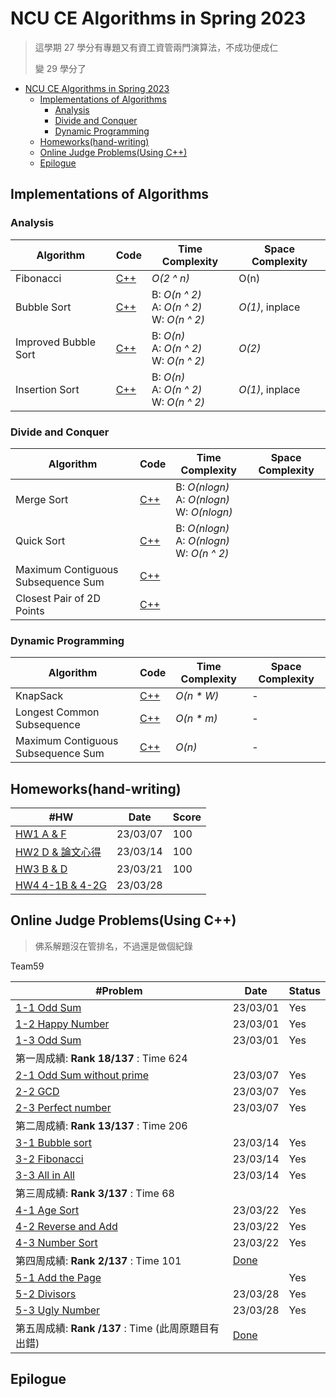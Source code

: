 # NCU CE Algorithms in Spring 2023

> 這學期 27 學分有專題又有資工資管兩門演算法，不成功便成仁
>
> 變 29 學分了

- [NCU CE Algorithms in Spring 2023](#ncu-ce-algorithms-in-spring-2023)
  - [Implementations of Algorithms](#implementations-of-algorithms)
    - [Analysis](#analysis)
    - [Divide and Conquer](#divide-and-conquer)
    - [Dynamic Programming](#dynamic-programming)
  - [Homeworks(hand-writing)](#homeworkshand-writing)
  - [Online Judge Problems(Using C++)](#online-judge-problemsusing-c)
  - [Epilogue](#epilogue)

## Implementations of Algorithms

### Analysis

| Algorithm            | Code                                                 | Time Complexity                                     | Space Complexity |
| -------------------- | ---------------------------------------------------- | --------------------------------------------------- | ---------------- |
| Fibonacci            | [C++](./implementations/analysis/fibonacci.cpp)      | _O(2 ^ n)_                                          | O(n)             |
| Bubble Sort          | [C++](./implementations/analysis/bubble-sort.cpp)    | B: _O(n ^ 2)_<br />A: _O(n ^ 2)_<br />W: _O(n ^ 2)_ | _O(1)_, inplace  |
| Improved Bubble Sort | [C++](./implementations/analysis/bubble-sort.cpp)    | B: _O(n)_<br />A: _O(n ^ 2)_<br />W: _O(n ^ 2)_     | _O(2)_           |
| Insertion Sort       | [C++](./implementations/analysis/insertion-sort.cpp) | B: _O(n)_<br />A: _O(n ^ 2)_<br />W: _O(n ^ 2)_     | _O(1)_, inplace  |

### Divide and Conquer

| Algorithm                          | Code                                                       | Time Complexity                                     | Space Complexity |
| ---------------------------------- | ---------------------------------------------------------- | --------------------------------------------------- | ---------------- |
| Merge Sort                         | [C++](./implementations/divide-and-conquer/merge-sort.cpp) | B: _O(nlogn)_<br />A: _O(nlogn)_<br />W: _O(nlogn)_ |                  |
| Quick Sort                         | [C++](./implementations)                                   | B: _O(nlogn)_<br />A: _O(nlogn)_<br />W: _O(n ^ 2)_ |                  |
| Maximum Contiguous Subsequence Sum | [C++](./implementations)                                   |                                                     |                  |
| Closest Pair of 2D Points          | [C++](./implementations)                                   |                                                     |                  |

### Dynamic Programming

| Algorithm                          | Code                                        | Time Complexity | Space Complexity |
| ---------------------------------- | ------------------------------------------- | --------------- | ---------------- |
| KnapSack                           | [C++](./implementations/dp/DP-KnapSack.cpp) | _O(n \* W)_     | -                |
| Longest Common Subsequence         | [C++](./implementations/dp/DP-LCS.cpp)      | _O(n \* m)_     | -                |
| Maximum Contiguous Subsequence Sum | [C++](./implementations/dp/DP-MCSS.cpp)     | _O(n)_          | -                |

## Homeworks(hand-writing)

| #HW                                                  | Date     | Score |
| ---------------------------------------------------- | -------- | ----- |
| [HW1 A & F](./homeworks/hw1/)                        | 23/03/07 | 100   |
| [HW2 D & 論文心得](./homeworks/hw2/)                 | 23/03/14 | 100   |
| [HW3 B & D](./homeworks/hw3/)                        | 23/03/21 | 100   |
| [HW4 4-1B & 4-2G](./homeworks/hw4/HW4_109403019.pdf) | 23/03/28 |       |

## Online Judge Problems(Using C++)

> 佛系解題沒在管排名，不過還是做個紀錄

Team59

| #Problem                                                                    | Date                                  | Status |
| --------------------------------------------------------------------------- | ------------------------------------- | ------ |
| [1-1 Odd Sum](./oj-problems/01/1-1_odd_sum.cpp)                             | 23/03/01                              | Yes    |
| [1-2 Happy Number](./oj-problems/01/1-2_happy_number.cpp)                   | 23/03/01                              | Yes    |
| [1-3 Odd Sum](./oj-problems/01/1-1_odd_sum.cpp)                             | 23/03/01                              | Yes    |
| 第一周成績: **Rank 18/137** : Time 624                                      |                                       |        |
| [2-1 Odd Sum without prime](./oj-problems/02/2-1_odd_sum_without_prime.cpp) | 23/03/07                              | Yes    |
| [2-2 GCD](./oj-problems/02/2-2_GCD.cpp)                                     | 23/03/07                              | Yes    |
| [2-3 Perfect number](./oj-problems/02/2-3_perfect_number.cpp)               | 23/03/07                              | Yes    |
| 第二周成績: **Rank 13/137** : Time 206                                      |                                       |        |
| [3-1 Bubble sort](./oj-problems/03/3-1_bubble.cpp)                          | 23/03/14                              | Yes    |
| [3-2 Fibonacci](./oj-problems/03/3-2_fibonacci.cpp)                         | 23/03/14                              | Yes    |
| [3-3 All in All](./oj-problems/03/3-3_all_int_all.cpp)                      | 23/03/14                              | Yes    |
| 第三周成績: **Rank 3/137** : Time 68                                        |                                       |        |
| [4-1 Age Sort](./oj-problems/04/4-1_age_sort.cpp)                           | 23/03/22                              | Yes    |
| [4-2 Reverse and Add](./oj-problems/04/4-2_reverse_and_add.cpp)             | 23/03/22                              | Yes    |
| [4-3 Number Sort](./oj-problems/04/4-3_number_sort.cpp)                     | 23/03/22                              | Yes    |
| 第四周成績: **Rank 2/137** : Time 101                                       | [Done](./oj-problems/src/04-0321.png) |        |
| [5-1 Add the Page](./oj-problems/05/5-1_add_the_page.cpp)                   |                                       | Yes    |
| [5-2 Divisors](./oj-problems/05/5-2_divisors.cpp)                           | 23/03/28                              | Yes    |
| [5-3 Ugly Number](./oj-problems/05/5-3_ugly_number.cpp)                     | 23/03/28                              | Yes    |
| 第五周成績: **Rank /137** : Time (此周原題目有出錯)                         | [Done](./oj-problems/src/04-0321.png) |        |

## Epilogue
